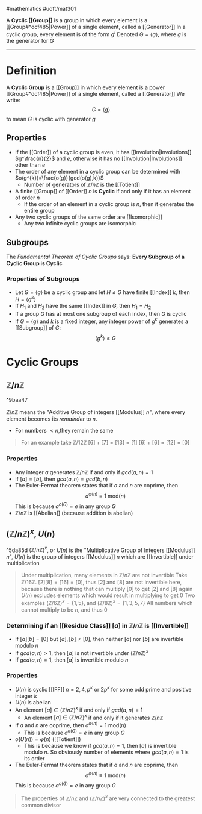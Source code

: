 #mathematics 
#uoft/mat301 

A **Cyclic [[Group]]** is a group in which every element is a [[Group#^dcf485|Power]] of a single element, called a [[Generator]]
	In a cyclic group, every element is of the form $g^{i}$
	Denoted $G=\langle g\rangle$, where $g$ is the generator for $G$

---
# Definition
A **Cyclic Group** is a [[Group]] in which every element is a power [[Group#^dcf485|Power]] of a single element, called a [[Generator]]
We write:
$$G=\langle g\rangle$$
to mean $G$ is cyclic with generator $g$
## Properties
- If the [[Order]] of a cyclic group is even, it has [[Involution|Involutions]] $g^\frac{n}{2}$ and $e$, otherwise it has no [[Involution|Involutions]] other than $e$
- The order of any element in a cyclic group can be determined with $o(g^{k})=\frac{o(g)}{gcd(o(g),k)}$
	- Number of generators of $\mathbb{Z}/ n \mathbb{Z}$ is the [[Totient]]
- A finite [[Group]] of [[Order]] $n$ is **Cyclic** if and only if it has an element of order $n$
	- If the order of an element in a cyclic group is $n$, then it generates the entire group
- Any two cyclic groups of the same order are [[Isomorphic]]
	- Any two infinite cyclic groups are isomorphic


## Subgroups
The *Fundamental Theorem of Cyclic Groups* says:
	**Every Subgroup of a Cyclic Group is Cyclic**

### Properties of Subgroups
- Let $G=\langle g \rangle$ be a cyclic group and let $H\leq G$ have finite [[Index]] $k$, then $H=\langle g^{k}\rangle$
- If $H_{1}$ and $H_{2}$ have the same [[Index]] in $G$, then $H_{1}=H_{2}$
- If a group $G$ has at most one subgroup of each index, then $G$ is cyclic
- If $G=\langle g\rangle$ and $k$ is a fixed integer, any integer power of $g^{k}$ generates a [[Subgroup]] of $G$:
$$\langle g^{k}\rangle \leq G$$
# Cyclic Groups
## $\mathbb{Z}/n \mathbb{Z}$
^9baa47

$\mathbb{Z}/n \mathbb{Z}$ means the "Additive Group of integers [[Modulus]] $n$", where every element becomes its *remainder* to $n$.
- For numbers $<n$,they remain the same

> For an example take $\mathbb{Z}/12 \mathbb{Z}$ 
> 	$[6]+[7]=[13]=[1]$
> 	$[6]+[6]=[12]=[0]$

### Properties
- Any integer $a$ generates $\mathbb{Z}/n \mathbb{Z}$ if and only if $gcd(a,n)=1$
- If $[a]=[b]$, then $gcd(a,n)=gcd(b,n)$
- The Euler-Fermat theorem states that if $a$ and $n$ are coprime, then
$$a^{\varphi(n)}\equiv1 \text{ mod($n$)}$$
	This is because $a^{o(G)}=e$ in any group $G$
- $\mathbb{Z}/n \mathbb{Z}$ is [[Abelian]] (because addition is abelian)

## $(\mathbb{Z} /n \mathbb{Z})^{x}$, $U(n)$
^5da85d
$(\mathbb{Z} /n \mathbb{Z})^{x}$, or  $U(n)$ is the "Multiplicative Group of Integers [[Modulus]] $n$", 
$U(n)$ is the group of integers [[Modulus]] $n$ which are [[Invertible]] under multiplication 

> Under multiplication, many elements in $\mathbb{Z} /n \mathbb{Z}$ are not invertible
> Take $\mathbb{Z} /16 \mathbb{Z}$. $[2][8]=[16]=[0]$, thus $[2]$ and $[8]$ are not invertible here, because there is nothing that can multiply $[0]$ to get $[2]$ and $[8]$ again
> $U(n)$ excludes elements which would result in multiplying to get $0$ 
> Two examples
> 	$(\mathbb{Z} /6 \mathbb{Z})^{x}=\{1,5\}$, and $(\mathbb{Z} /8 \mathbb{Z})^{x}=\{1,3,5,7\}$
> 	All numbers which cannot multiply to be $n$, and thus 0

### Determining if an [[Residue Class]]  $[a]$ in $\mathbb{Z}/n \mathbb{Z}$ is [[Invertible]]
- If $[a][b]=[0]$ but $[a],[b] \neq [0]$, then neither $[a]$ nor $[b]$ are invertible modulo $n$
- If $gcd(a,n)>1$, then $[a]$ is not invertible under $(\mathbb{Z}/n \mathbb{Z})^x$
- If $gcd(a,n)=1$, then $[a]$ is invertible modulo $n$
### Properties
- $U(n)$ is cyclic [[IFF]] $n=2,4,p^{k}$ or $2p^{k}$ for some odd prime and positive integer $k$
- $U(n)$ is abelian
- An element $[a]\in (\mathbb{Z}/n \mathbb{Z})^x$ if and only if $gcd(a,n)=1$
	- An element $[a]\in (\mathbb{Z}/n \mathbb{Z})^x$ if and only if it generates $\mathbb{Z}/n \mathbb{Z}$
- If $a$ and $n$ are coprime, then $a^{\varphi (n)}= 1 \text{ mod(n)}$
	- This is because $a^{o(G)}=e$ in any group $G$
- $o(U(n))=\varphi (n)$ ([[Totient]])
	- This is because we know if $gcd(a,n)=1$, then $[a]$ is invertible modulo $n$. So obviously number of elements where $gcd(a,n)=1$ is its order
- The Euler-Fermat theorem states that if $a$ and $n$ are coprime, then
$$a^{\varphi(n)}\equiv1 \text{ mod($n$)}$$
	This is because $a^{o(G)}=e$ in any group $G$

> The properties of $\mathbb{Z}/n \mathbb{Z}$ and $(\mathbb{Z}/n \mathbb{Z})^x$ are very connected to the greatest common divisor